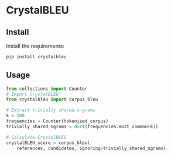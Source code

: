 # CrystalBLEU

## Install
Install the requirements:
```bash
pip install crystalbleu
```

## Usage
```python
from collections import Counter
# Import CrystalBLEU
from crystalbleu import corpus_bleu

# Extract trivially shared n-grams
k = 500
frequencies = Counter(tokenized_corpus)
trivially_shared_ngrams = dict(frequencies.most_common(k))

# Calculate CrystalBLEU
crystalBLEU_score = corpus_bleu(
    references, candidates, ignoring=trivially_shared_ngrams)
```
